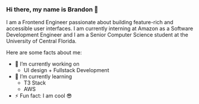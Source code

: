 ### Hi there, my name is Brandon 👋
I am a Frontend Engineer passionate about building feature-rich and accessible user interfaces. I am currently interning at Amazon as a Software Development Engineer and I am a Senior Computer Science student at the University of Central Florida.

<!--
**bluffdev/bluffdev** is a ✨ _special_ ✨ repository because its `README.md` (this file) appears on your GitHub profile.

Here are some ideas to get you started:

- 🔭 I’m currently working on ...
- 🌱 I’m currently learning ...
- 👯 I’m looking to collaborate on ...
- 🤔 I’m looking for help with ...
- 💬 Ask me about ...
- 📫 How to reach me: ...
- 😄 Pronouns: ...
-->
Here are some facts about me:
- 🔭 I’m currently working on
  - UI design + Fullstack Development
- 🌱 I’m currently learning
  - T3 Stack
  - AWS
- ⚡ Fun fact: I am cool 😎

